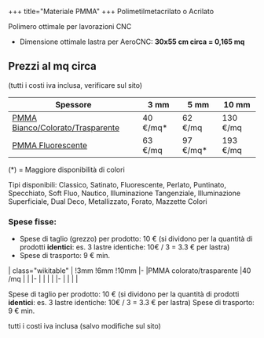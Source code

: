 +++
title="Materiale PMMA"
+++
Polimetilmetacrilato o Acrilato

Polimero ottimale per lavorazioni CNC

-   Dimensione ottimale lastra per AeroCNC: **30x55 cm circa = 0,165
    mq**

Prezzi al mq circa
------------------

(tutti i costi iva inclusa, verificare sul sito)

|  Spessore                                                                                        |  3 mm     |  5 mm     |  10 mm
|--------------------------------------------------------------------------------------------------|-----------|-----------|----------
|  [PMMA Bianco/Colorato/Trasparente](http://www.plexishop.it/it/plexiglass/lastre-plexiglass.html)|  40 €/mq\*| 62 €/mq   | 130 €/mq
|  [PMMA Fluorescente](http://www.plexishop.it/it/plexiglass/lastre-plexiglass.html?cat=55)        |  63 €/mq  |  97 €/mq\*|  193 €/mq

(\*) = Maggiore disponibilità di colori

Tipi disponibili: Classico, Satinato, Fluorescente, Perlato, Puntinato,
Specchiato, Soft Fluo, Nautico, Illuminazione Tangenziale, Illuminazione
Superficiale, Dual Deco, Metallizzato, Forato, Mazzette Colori

### Spese fisse:

-   Spese di taglio (grezzo) per prodotto: 10 € (si dividono per la
    quantità di prodotti **identici**: es. 3 lastre identiche: 10€ / 3 =
    3.3 € per lastra)
-   Spese di trasporto: 9 € min.

\| class=\"wikitable\" \| !3mm !6mm !10mm \|- \|PMMA
colorato/trasparente \|40 /mq \| \| \|- \| \| \| \| \|- \| \| \| \|

Spese di taglio per prodotto: 10 € (si dividono per la quantità di
prodotti **identici**: es. 3 lastre identiche: 10€ / 3 = 3.3 € per
lastra) Spese di trasporto: 9 € min.

tutti i costi iva inclusa (salvo modifiche sul sito)
